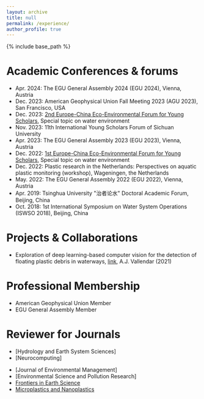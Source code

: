 ```yaml
---
layout: archive
title: null
permalink: /experience/
author_profile: true
---
```

{% include base_path %}
# Academic Conferences & forums
- Apr. 2024: The EGU General Assembly 2024 (EGU 2024), Vienna, Austria
- Dec. 2023: American Geophysical Union Fall Meeting 2023 (AGU 2023), San Francisco, USA
- Dec. 2023: [2nd Europe-China Eco-Environmental Forum for Young Scholars](https://eu-cnees.com/english), Special topic on water environment
- Nov. 2023: 11th International Young Scholars Forum of Sichuan University
- Apr. 2023: The EGU General Assembly 2023 (EGU 2023), Vienna, Austria
- Dec. 2022: [1st Europe-China Eco-Environmental Forum for Young Scholars](https://eu-cnees.com/english), Special topic on water environment
- Dec. 2022: Plastic research in the Netherlands: Perspectives on aquatic plastic monitoring (workshop), Wageningen, the Netherlands
- May. 2022: The EGU General Assembly 2022 (EGU 2022), Vienna, Austria
- Apr. 2019: Tsinghua University "治者论水" Doctoral Academic Forum, Beijing, China
- Oct. 2018: 1st International Symposium on Water System Operations (ISWSO 2018), Beijing, China

# Projects & Collaborations
- Exploration of deep learning-based computer vision for the detection of floating plastic debris in waterways, [link](https://resolver.tudelft.nl/uuid:70db8965-37c9-4d9d-9573-d4a28d1b64ef), A.J. Vallendar (2021)

# Professional Membership
- American Geophysical Union Member
- EGU General Assembly Member

# Reviewer for Journals
- [Hydrology and Earth System Sciences]
- [Neurocomputing]
<!-- - [Big Earth Data] -->
- [Journal of Environmental Management]
- [Environmental Science and Pollution Research]
- [Frontiers in Earth Science](https://www.frontiersin.org/journals/earth-science)
- [Microplastics and Nanoplastics](https://microplastics.springeropen.com/)


<!-- # Reviewer for Conferences -->


<!-- - Conference paper review: COTA -->



<!-- # Conference organization  -->


<!-- # Internship and project experience -->

